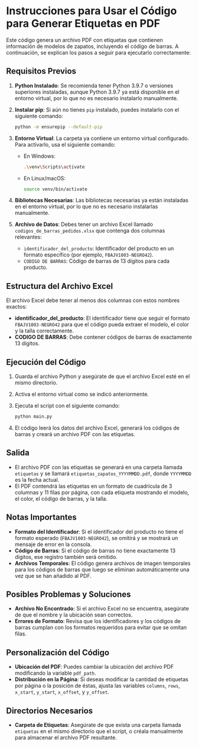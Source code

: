 # Instrucciones para Usar el Código para Generar Etiquetas en PDF

Este código genera un archivo PDF con etiquetas que contienen información de modelos de zapatos, incluyendo el código de barras. A continuación, se explican los pasos a seguir para ejecutarlo correctamente:

## Requisitos Previos

1. **Python Instalado**: Se recomienda tener Python 3.9.7 o versiones superiores instaladas, aunque Python 3.9.7 ya está disponible en el entorno virtual, por lo que no es necesario instalarlo manualmente.

2. **Instalar pip**: Si aún no tienes `pip` instalado, puedes instalarlo con el siguiente comando:

   ```sh
   python -m ensurepip --default-pip
   ```

3. **Entorno Virtual**: La carpeta ya contiene un entorno virtual configurado. Para activarlo, usa el siguiente comando:

   - En Windows:
     ```sh
     .\venv\Scripts\activate
     ```
   - En Linux/macOS:
     ```sh
     source venv/bin/activate
     ```

4. **Bibliotecas Necesarias**: Las bibliotecas necesarias ya están instaladas en el entorno virtual, por lo que no es necesario instalarlas manualmente.

5. **Archivo de Datos**: Debes tener un archivo Excel llamado `codigos_de_barras_pedidos.xlsx` que contenga dos columnas relevantes:
   - `identificador_del_producto`: Identificador del producto en un formato específico (por ejemplo, `FBAJV1003-NEGRO42`).
   - `CODIGO DE BARRAS`: Código de barras de 13 dígitos para cada producto.

## Estructura del Archivo Excel

El archivo Excel debe tener al menos dos columnas con estos nombres exactos:

- **identificador_del_producto**: El identificador tiene que seguir el formato `FBAJV1003-NEGRO42` para que el código pueda extraer el modelo, el color y la talla correctamente.
- **CODIGO DE BARRAS**: Debe contener códigos de barras de exactamente 13 dígitos.

## Ejecución del Código

1. Guarda el archivo Python y asegúrate de que el archivo Excel esté en el mismo directorio.
2. Activa el entorno virtual como se indicó anteriormente.
3. Ejecuta el script con el siguiente comando:

   ```sh
   python main.py
   ```

4. El código leerá los datos del archivo Excel, generará los códigos de barras y creará un archivo PDF con las etiquetas.

## Salida

- El archivo PDF con las etiquetas se generará en una carpeta llamada `etiquetas` y se llamará `etiquetas_zapatos_YYYYMMDD.pdf`, donde `YYYYMMDD` es la fecha actual.
- El PDF contendrá las etiquetas en un formato de cuadrícula de 3 columnas y 11 filas por página, con cada etiqueta mostrando el modelo, el color, el código de barras, y la talla.

## Notas Importantes

- **Formato del Identificador**: Si el identificador del producto no tiene el formato esperado (`FBAJV1003-NEGRO42`), se omitirá y se mostrará un mensaje de error en la consola.
- **Código de Barras**: Si el código de barras no tiene exactamente 13 dígitos, ese registro también será omitido.
- **Archivos Temporales**: El código genera archivos de imagen temporales para los códigos de barras que luego se eliminan automáticamente una vez que se han añadido al PDF.

## Posibles Problemas y Soluciones

- **Archivo No Encontrado**: Si el archivo Excel no se encuentra, asegúrate de que el nombre y la ubicación sean correctos.
- **Errores de Formato**: Revisa que los identificadores y los códigos de barras cumplan con los formatos requeridos para evitar que se omitan filas.

## Personalización del Código

- **Ubicación del PDF**: Puedes cambiar la ubicación del archivo PDF modificando la variable `pdf_path`.
- **Distribución en la Página**: Si deseas modificar la cantidad de etiquetas por página o la posición de éstas, ajusta las variables `columns`, `rows`, `x_start`, `y_start`, `x_offset`, y `y_offset`.

## Directorios Necesarios

- **Carpeta de Etiquetas**: Asegúrate de que exista una carpeta llamada `etiquetas` en el mismo directorio que el script, o créala manualmente para almacenar el archivo PDF resultante.
